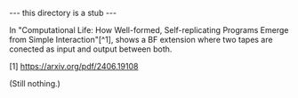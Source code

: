 
--- this directory is a stub ---

In "Computational Life: How Well-formed, Self-replicating Programs Emerge from Simple Interaction"[^1], shows a BF extension where two tapes are conected as input and output between both. 

[1] https://arxiv.org/pdf/2406.19108

(Still nothing.)
